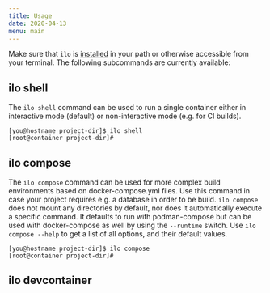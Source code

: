 ```yaml
---
title: Usage
date: 2020-04-13
menu: main
---
```


Make sure that `ilo` is [installed](./install) in your path or otherwise accessible from your terminal. The following subcommands are currently available:

## ilo shell

The `ilo shell` command can be used to run a single container either in interactive mode (default) or non-interactive mode (e.g. for CI builds).

```shell script
[you@hostname project-dir]$ ilo shell
[root@container project-dir]#
```

## ilo compose

The `ilo compose` command can be used for more complex build environments based on docker-compose.yml files.
Use this command in case your project requires e.g. a database in order to be build. `ilo compose` does not mount any directories by default, nor does it automatically execute a specific command.
It defaults to run with podman-compose but can be used with docker-compose as well by using the `--runtime` switch.
Use `ilo compose --help` to get a list of all options, and their default values.

```shell script
[you@hostname project-dir]$ ilo compose
[root@container project-dir]#
```

## ilo devcontainer
